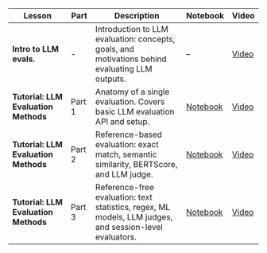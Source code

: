 | Lesson | Part | Description | Notebook | Video |
|----------|------|-------------|----------|--------|
| **Intro to LLM evals.** | - | Introduction to LLM evaluation: concepts, goals, and motivations behind evaluating LLM outputs. | – | [Video](https://www.youtube.com/watch?v=K8LLVi5Xrh8) |
| **Tutorial: LLM Evaluation Methods** | Part 1 | Anatomy of a single evaluation. Covers basic LLM evaluation API and setup. | [Notebook](LLMCourse_Tutorial_1_Intro_to_LLM_evals_methods.ipynb) | [Video](https://youtu.be/6JGRdMGbNCI) |
| **Tutorial: LLM Evaluation Methods** | Part 2 | Reference-based evaluation: exact match, semantic similarity, BERTScore, and LLM judge. | [Notebook](LLMCourse_Tutorial_1_Intro_to_LLM_evals_methods.ipynb) | [Video](https://youtu.be/yD20c-KAImE) |
| **Tutorial: LLM Evaluation Methods** | Part 3 | Reference-free evaluation: text statistics, regex, ML models, LLM judges, and session-level evaluators. | [Notebook](LLMCourse_Tutorial_1_Intro_to_LLM_evals_methods.ipynb) | [Video](https://youtu.be/-zoIqOpt2DA) |
